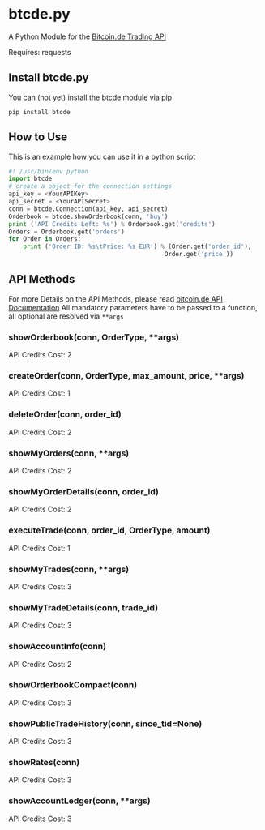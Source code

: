 # btcde.py

A Python Module for the [Bitcoin.de Trading API](https://www.bitcoin.de/de/api/marketplace)

Requires: requests

## Install btcde.py

You can (not yet) install the btcde module via pip

    pip install btcde

## How to Use

This is an example how you can use it in a python script
```python
#! /usr/bin/env python
import btcde
# create a object for the connection settings
api_key = <YourAPIKey>
api_secret = <YourAPISecret>
conn = btcde.Connection(api_key, api_secret)
Orderbook = btcde.showOrderbook(conn, 'buy')
print ('API Credits Left: %s') % Orderbook.get('credits')
Orders = Orderbook.get('orders')
for Order in Orders:
    print ('Order ID: %s\tPrice: %s EUR') % (Order.get('order_id'),
                                           Order.get('price'))
```

## API Methods

For more Details on the API Methods, please read [bitcoin.de API Documentation](https://www.bitcoin.de/de/api/tapi/v1/docu)
All mandatory parameters have to be passed to a function, all optional are resolved via ```**args```

### showOrderbook(conn, OrderType, **args)

API Credits Cost: 2

### createOrder(conn, OrderType, max_amount, price, **args)

API Credits Cost: 1

### deleteOrder(conn, order_id)

API Credits Cost: 2

### showMyOrders(conn, **args)

API Credits Cost: 2

### showMyOrderDetails(conn, order_id)

API Credits Cost: 2

### executeTrade(conn, order_id, OrderType, amount)

API Credits Cost: 1

### showMyTrades(conn, **args)

API Credits Cost: 3

### showMyTradeDetails(conn, trade_id)

API Credits Cost: 3

### showAccountInfo(conn)

API Credits Cost: 2

### showOrderbookCompact(conn)

API Credits Cost: 3

### showPublicTradeHistory(conn, since_tid=None)

API Credits Cost: 3

### showRates(conn)

API Credits Cost: 3

### showAccountLedger(conn, **args)

API Credits Cost: 3

